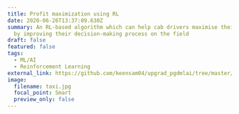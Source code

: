 ```yaml
---
title: Profit maximization using RL
date: 2020-06-26T13:37:09.630Z
summary: An RL-based algorithm which can help cab drivers maximise their profits
  by improving their decision-making process on the field
draft: false
featured: false
tags:
  - ML/AI
  - Reinforcement Learning
external_link: https://github.com/keensam04/upgrad_pgdmlai/tree/master/SuperCabs
image:
  filename: taxi.jpg
  focal_point: Smart
  preview_only: false
---
```

